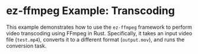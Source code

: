 # ez-ffmpeg Example: Transcoding

This example demonstrates how to use the `ez-ffmpeg` framework to perform video transcoding using FFmpeg in Rust. Specifically, it takes an input video file (`test.mp4`), converts it to a different format (`output.mov`), and runs the conversion task.
